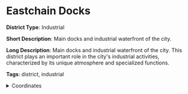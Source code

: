 # Eastchain Docks

**District Type**: Industrial

**Short Description**: Main docks and industrial waterfront of the city.

**Long Description**: Main docks and industrial waterfront of the city. This district plays an important role in the city's industrial activities, characterized by its unique atmosphere and specialized functions.

**Tags**: district, industrial

<details>
<summary>Coordinates</summary>

- [2933,2308]
- [2539,2734]
- [2365,3128]
- [2227,3164]
- [2191,3350]
- [2285,3604]
- [2185,3780]
- [2209,4132]
- [2445,4112]
- [2457,3986]
- [2485,3844]
- [2551,3784]
- [2595,3808]
- [2619,3776]
- [2669,3740]
- [2703,3750]
- [2749,3714]
- [2783,3734]
- [2861,3648]
- [2995,3648]
- [2979,3580]
- [2991,3540]
- [2957,3492]
- [3235,3254]
- [3273,3292]
- [3319,3260]
- [3295,3220]
- [3475,3066]
- [3507,3090]
- [3539,3066]
- [3557,2998]
- [3523,2950]
- [3545,2918]
- [3511,2874]
- [3433,2804]
- [3387,2758]
- [3363,2700]
- [3347,2648]
- [3303,2618]
- [3265,2584]
- [3251,2490]
- [3181,2314]

</details>
